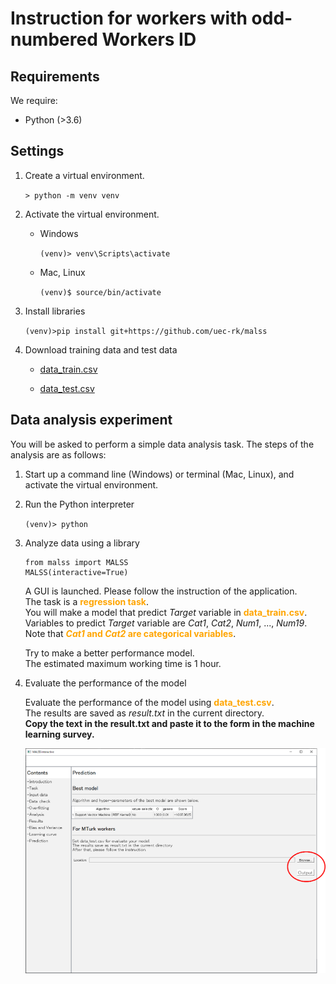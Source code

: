 # Instruction for workers with odd-numbered Workers ID

## Requirements

We require:

+ Python (>3.6)

## Settings

1. Create a virtual environment.

    `> python -m venv venv`

1. Activate the virtual environment.

    + Windows

        `(venv)> venv\Scripts\activate`

    + Mac, Linux

        `(venv)$ source/bin/activate`

1. Install libraries

    `(venv)>pip install git+https://github.com/uec-rk/malss`

1. Download training data and test data

    + [data_train.csv](https://drive.google.com/file/d/1cRYK4U9zjOZZnbzsOEgkBR4HOSgDgQ9h/view?usp=sharing)

    + [data_test.csv](https://drive.google.com/file/d/14Q3vAHk8MwY-uy0ZdwVgHGc38JYWxdzM/view?usp=sharing)

## Data analysis experiment  

You will be asked to perform a simple data analysis task.
The steps of the analysis are as follows:

1. Start up a command line (Windows) or terminal (Mac, Linux), and activate the virtual environment.

1. Run the Python interpreter

    `(venv)> python`

1. Analyze data using a library

    ```
    from malss import MALSS
    MALSS(interactive=True)
    ```

    A GUI is launched. Please follow the instruction of the application.  
    The task is a **<font color="orange">regression task</font>**.  
    You will make a model that predict _Target_ variable in **<font color="orange">data_train.csv</font>**.  
    Variables to predict _Target_ variable are _Cat1_, _Cat2_, _Num1_, ..., _Num19_.  
    Note that **<font color="orange">_Cat1_ and _Cat2_ are categorical variables</font>**.

    Try to make a better performance model.  
    The estimated maximum working time is 1 hour.

1. Evaluate the performance of the model

    Evaluate the performance of the model using **<font color="orange">data_test.csv</font>**.  
    The results are saved as _result.txt_ in the current directory.  
    **Copy the text in the result.txt and paste it to the form in the machine learning survey.**

    ![predict](predict.png)